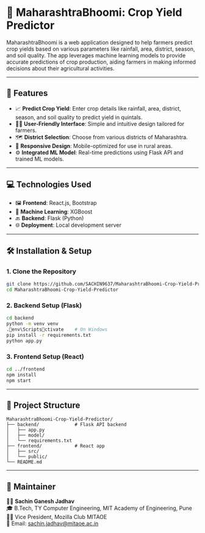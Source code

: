 
# 🌾 MaharashtraBhoomi: Crop Yield Predictor

MaharashtraBhoomi is a web application designed to help farmers predict crop yields based on various parameters like rainfall, area, district, season, and soil quality. The app leverages machine learning models to provide accurate predictions of crop production, aiding farmers in making informed decisions about their agricultural activities.

---

## 🚀 Features

- 📈 **Predict Crop Yield**: Enter crop details like rainfall, area, district, season, and soil quality to predict yield in quintals.
- 🧑‍🌾 **User-Friendly Interface**: Simple and intuitive design tailored for farmers.
- 🗺️ **District Selection**: Choose from various districts of Maharashtra.
- 📱 **Responsive Design**: Mobile-optimized for use in rural areas.
- ⚙️ **Integrated ML Model**: Real-time predictions using Flask API and trained ML models.

---

## 💻 Technologies Used

- 🖼️ **Frontend**: React.js, Bootstrap
- 🧠 **Machine Learning**: XGBoost
- 🔙 **Backend**: Flask (Python)
- 🌐 **Deployment**: Local development server

---

## 🛠️ Installation & Setup

### 1. Clone the Repository

```bash
git clone https://github.com/SACHIN9637/MaharashtraBhoomi-Crop-Yield-Predictor.git
cd MaharashtraBhoomi-Crop-Yield-Predictor
```

### 2. Backend Setup (Flask)

```bash
cd backend
python -m venv venv
.env\Scriptsctivate    # On Windows
pip install -r requirements.txt
python app.py
```

### 3. Frontend Setup (React)

```bash
cd ../frontend
npm install
npm start
```

---

## 📁 Project Structure

```plaintext
MaharashtraBhoomi-Crop-Yield-Predictor/
├── backend/             # Flask API backend
│   ├── app.py
│   ├── model/
│   └── requirements.txt
├── frontend/            # React app
│   ├── src/
│   └── public/
└── README.md
```

---

## 👤 Maintainer

👨‍💻 **Sachin Ganesh Jadhav**  
🎓 B.Tech, TY Computer Engineering, MIT Academy of Engineering, Pune  
🧑‍🏫 Vice President, Mozilla Club MITAOE  
📧 Email: sachin.jadhav@mitaoe.ac.in

